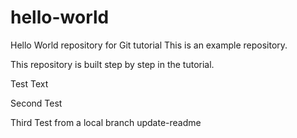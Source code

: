 # hello-world
Hello World repository for Git tutorial
This is an example repository.

This repository is built step by step in the tutorial.

Test Text

Second Test

Third Test from a local branch update-readme
